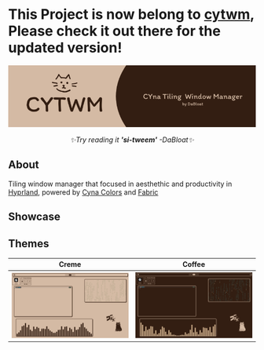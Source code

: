# This Project is now belong to [cytwm](https://github.com/cytwm), Please check it out there for the updated version!
<div align='center'> <img src='CYWM.png'/></div>
<div align='center'> 
<p>
  <i>✨Try reading it <b>'si-tweem'</b>  -DaBloat✨</i>
</p>
</div>

## About
Tiling window manager that focused in aesthethic and productivity in [Hyprland](https://github.com/hyprwm/Hyprland), powered by [Cyna Colors](https://github.com/DaBloat/cyna-colors) and [Fabric](https://github.com/Fabric-Development/fabric/)

## Showcase

## Themes
<div align = 'center'>
<table>
<tr>
  <th>Creme</th>
  <th>Coffee</th>
</tr>
<tr>
  <th><div align='center'> <img src='creme.png'/></div></th>
  <th><div align='center'> <img src='coffee.png'/></div></th>
</tr>
</table>
</div>
